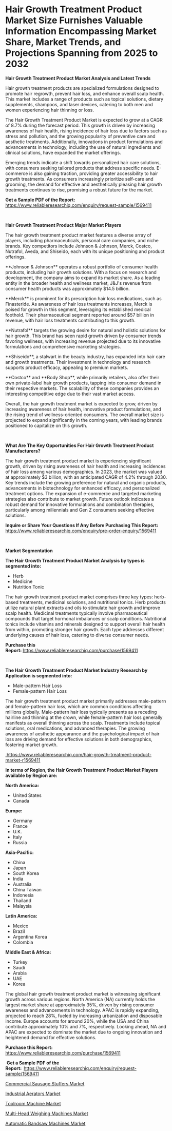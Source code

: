 <p><h1>Hair Growth Treatment Product Market Size Furnishes Valuable Information Encompassing Market Share, Market Trends, and Projections Spanning from 2025 to 2032</h1></p><p><strong>Hair Growth Treatment Product Market Analysis and Latest Trends</strong></p>
<p><p>Hair growth treatment products are specialized formulations designed to promote hair regrowth, prevent hair loss, and enhance overall scalp health. This market includes a range of products such as topical solutions, dietary supplements, shampoos, and laser devices, catering to both men and women experiencing hair thinning or loss.</p><p>The Hair Growth Treatment Product Market is expected to grow at a CAGR of 8.7% during the forecast period. This growth is driven by increasing awareness of hair health, rising incidence of hair loss due to factors such as stress and pollution, and the growing popularity of preventive care and aesthetic treatments. Additionally, innovations in product formulations and advancements in technology, including the use of natural ingredients and clinical solutions, have expanded the market offerings.</p><p>Emerging trends indicate a shift towards personalized hair care solutions, with consumers seeking tailored products that address specific needs. E-commerce is also gaining traction, providing greater accessibility to hair growth treatments. As consumers increasingly prioritize self-care and grooming, the demand for effective and aesthetically pleasing hair growth treatments continues to rise, promising a robust future for the market.</p></p>
<p><strong>Get a Sample PDF of the Report:&nbsp;</strong> <a href="https://www.reliableresearchiq.com/enquiry/request-sample/1569411?utm_campaign=1906&utm_medium=2&utm_source=Github&utm_content=ia&utm_term=25032025&utm_id=hair-growth-treatment-product">https://www.reliableresearchiq.com/enquiry/request-sample/1569411</a></p>
<p>&nbsp;</p>
<p><strong>Hair Growth Treatment Product Major Market Players</strong></p>
<p><p>The hair growth treatment product market features a diverse array of players, including pharmaceuticals, personal care companies, and niche brands. Key competitors include Johnson & Johnson, Merck, Costco, Nutrafol, Aveda, and Shiseido, each with its unique positioning and product offerings.</p><p>**Johnson & Johnson** operates a robust portfolio of consumer health products, including hair growth solutions. With a focus on research and development, the company aims to expand its market share. As a leading entity in the broader health and wellness market, J&J's revenue from consumer health products was approximately $14.5 billion.</p><p>**Merck** is prominent for its prescription hair loss medications, such as Finasteride. As awareness of hair loss treatments increases, Merck is poised for growth in this segment, leveraging its established medical foothold. Their pharmaceutical segment reported around $57 billion in revenue, with hair loss treatments contributing to this growth.</p><p>**Nutrafol** targets the growing desire for natural and holistic solutions for hair growth. This brand has seen rapid growth driven by consumer trends favoring wellness, with increasing revenue projected due to its innovative formulations and comprehensive marketing strategies.</p><p>**Shiseido**, a stalwart in the beauty industry, has expanded into hair care and growth treatments. Their investment in technology and research supports product efficacy, appealing to premium markets.</p><p>**Costco** and **Body Shop**, while primarily retailers, also offer their own private-label hair growth products, tapping into consumer demand in their respective markets. The scalability of these companies provides an interesting competitive edge due to their vast market access.</p><p>Overall, the hair growth treatment market is expected to grow, driven by increasing awareness of hair health, innovative product formulations, and the rising trend of wellness-oriented consumers. The overall market size is projected to expand significantly in the coming years, with leading brands positioned to capitalize on this growth.</p></p>
<p>&nbsp;</p>
<p><strong>What Are The Key Opportunities For Hair Growth Treatment Product Manufacturers?</strong></p>
<p><p>The hair growth treatment product market is experiencing significant growth, driven by rising awareness of hair health and increasing incidences of hair loss among various demographics. In 2023, the market was valued at approximately $3 billion, with an anticipated CAGR of 4.2% through 2030. Key trends include the growing preference for natural and organic products, advancements in biotechnology for enhanced efficacy, and personalized treatment options. The expansion of e-commerce and targeted marketing strategies also contribute to market growth. Future outlook indicates a robust demand for innovative formulations and combination therapies, particularly among millennials and Gen Z consumers seeking effective solutions.</p></p>
<p><strong>Inquire or Share Your Questions If Any Before Purchasing This Report:</strong> <a href="https://www.reliableresearchiq.com/enquiry/pre-order-enquiry/1569411?utm_campaign=1906&utm_medium=2&utm_source=Github&utm_content=ia&utm_term=25032025&utm_id=hair-growth-treatment-product">https://www.reliableresearchiq.com/enquiry/pre-order-enquiry/1569411</a></p>
<p>&nbsp;</p>
<p><strong>Market Segmentation</strong></p>
<p><strong>The Hair Growth Treatment Product Market Analysis by types is segmented into:</strong></p>
<p><ul><li>Herb</li><li>Medicine</li><li>Nutrition Tonic</li></ul></p>
<p><p>The hair growth treatment product market comprises three key types: herb-based treatments, medicinal solutions, and nutritional tonics. Herb products utilize natural plant extracts and oils to stimulate hair growth and improve scalp health. Medicinal treatments typically involve pharmaceutical compounds that target hormonal imbalances or scalp conditions. Nutritional tonics include vitamins and minerals designed to support overall hair health from within, promoting stronger hair growth. Each type addresses different underlying causes of hair loss, catering to diverse consumer needs.</p></p>
<p><strong>Purchase this Report:&nbsp;</strong><a href="https://www.reliableresearchiq.com/purchase/1569411?utm_campaign=1906&utm_medium=2&utm_source=Github&utm_content=ia&utm_term=25032025&utm_id=hair-growth-treatment-product">https://www.reliableresearchiq.com/purchase/1569411</a></p>
<p>&nbsp;</p>
<p><strong>The Hair Growth Treatment Product Market Industry Research by Application is segmented into:</strong></p>
<p><ul><li>Male-pattern Hair Loss</li><li>Female-pattern Hair Loss</li></ul></p>
<p><p>The hair growth treatment product market primarily addresses male-pattern and female-pattern hair loss, which are common conditions affecting millions globally. Male-pattern hair loss typically presents as a receding hairline and thinning at the crown, while female-pattern hair loss generally manifests as overall thinning across the scalp. Treatments include topical solutions, oral medications, and advanced therapies. The growing awareness of aesthetic appearance and the psychological impact of hair loss are driving demand for effective solutions in both demographics, fostering market growth.</p></p>
<p><a href="https://www.reliableresearchiq.com/hair-growth-treatment-product-market-r1569411?utm_campaign=1906&utm_medium=2&utm_source=Github&utm_content=ia&utm_term=25032025&utm_id=hair-growth-treatment-product">&nbsp;https://www.reliableresearchiq.com/hair-growth-treatment-product-market-r1569411</a></p>
<p><strong>In terms of Region, the Hair Growth Treatment Product Market Players available by Region are:</strong></p>
<p>
    <p> <strong> North America: </strong>
        <ul>
            <li>United States</li>
            <li>Canada</li>
        </ul>
        </p> 
    <p> <strong> Europe: </strong>
        <ul>
            <li>Germany</li>
            <li>France</li>
            <li>U.K.</li>
            <li>Italy</li>
            <li>Russia</li>
        </ul>
        </p> 
    <p> <strong> Asia-Pacific: </strong>
        <ul>
            <li>China</li>
            <li>Japan</li>
            <li>South Korea</li>
            <li>India</li>
            <li>Australia</li>
            <li>China Taiwan</li>
            <li>Indonesia</li>
            <li>Thailand</li>
            <li>Malaysia</li>
        </ul>
        </p> 
    <p> <strong> Latin America: </strong>
        <ul>
            <li>Mexico</li>
            <li>Brazil</li>
            <li>Argentina Korea</li>
            <li>Colombia</li>
        </ul>
        </p> 
    <p> <strong> Middle East & Africa: </strong>
        <ul>
            <li>Turkey</li>
            <li>Saudi</li>
            <li>Arabia</li>
            <li>UAE</li>
            <li>Korea</li>
        </ul>
    </p>
    </p>
<p><p>The global hair growth treatment product market is witnessing significant growth across various regions. North America (NA) currently holds the largest market share at approximately 35%, driven by rising consumer awareness and advancements in technology. APAC is rapidly expanding, projected to reach 28%, fueled by increasing urbanization and disposable income. Europe accounts for around 20%, while the USA and China contribute approximately 10% and 7%, respectively. Looking ahead, NA and APAC are expected to dominate the market due to ongoing innovation and heightened demand for effective solutions.</p></p>
<p><strong>Purchase this Report: </strong><a href="https://www.reliableresearchiq.com/purchase/1569411?utm_campaign=1906&utm_medium=2&utm_source=Github&utm_content=ia&utm_term=25032025&utm_id=hair-growth-treatment-product">https://www.reliableresearchiq.com/purchase/1569411</a></p>
<p>&nbsp;<strong>Get a Sample PDF of the Report:&nbsp;&nbsp;</strong><a href="https://www.reliableresearchiq.com/enquiry/request-sample/1569411?utm_campaign=1906&utm_medium=2&utm_source=Github&utm_content=ia&utm_term=25032025&utm_id=hair-growth-treatment-product">https://www.reliableresearchiq.com/enquiry/request-sample/1569411</a></p>
<p><strong></strong></p>
<p><p><a href="https://github.com/mokeleveisel/Market-Research-Report-List-1/blob/main/commercial-sausage-stuffers-market.md?utm_campaign=1906&utm_medium=2&utm_source=Github&utm_content=ia&utm_term=25032025&utm_id=hair-growth-treatment-product">Commercial Sausage Stuffers Market</a></p><p><a href="https://github.com/leijavaagexo/Market-Research-Report-List-1/blob/main/industrial-aerators-market.md?utm_campaign=1906&utm_medium=2&utm_source=Github&utm_content=ia&utm_term=25032025&utm_id=hair-growth-treatment-product">Industrial Aerators Market</a></p><p><a href="https://github.com/baheraennika/Market-Research-Report-List-1/blob/main/toolroom-machine-market.md?utm_campaign=1906&utm_medium=2&utm_source=Github&utm_content=ia&utm_term=25032025&utm_id=hair-growth-treatment-product">Toolroom Machine Market</a></p><p><a href="https://github.com/abidomamen/Market-Research-Report-List-1/blob/main/multi-head-weighing-machines-market.md?utm_campaign=1906&utm_medium=2&utm_source=Github&utm_content=ia&utm_term=25032025&utm_id=hair-growth-treatment-product">Multi-Head Weighing Machines Market</a></p><p><a href="https://github.com/adelanwkadua/Market-Research-Report-List-1/blob/main/automatic-bandsaw-machines-market.md?utm_campaign=1906&utm_medium=2&utm_source=Github&utm_content=ia&utm_term=25032025&utm_id=hair-growth-treatment-product">Automatic Bandsaw Machines Market</a></p></p>